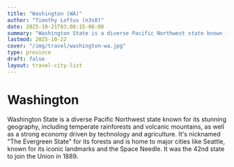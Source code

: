 ```yaml
---
title: "Washington (WA)"
author: "Timothy Loftus (n3s0)"
date: 2025-10-21T03:08:15-06:00
summary: "Washington State is a diverse Pacific Northwest state known for its stunning geography, including temperate rainforests and volcanic mountains, as well as a strong economy driven by technology and agriculture. It's nicknamed 'The Evergreen State' for its forests and is home to major cities like Seattle, known for its iconic landmarks and the Space Needle. It was the 42nd state to join the Union in 1889."
lastmod: 2025-10-22
cover: "/img/travel/washington-wa.jpg"
type: province
draft: false
layout: travel-city-list
---
```


# Washington

Washington State is a diverse Pacific Northwest state known for its stunning 
geography, including temperate rainforests and volcanic mountains, as well as 
a strong economy driven by technology and agriculture. It's nicknamed "The 
Evergreen State" for its forests and is home to major cities like Seattle, 
known for its iconic landmarks and the Space Needle. It was the 42nd state to 
join the Union in 1889.



